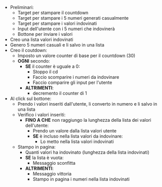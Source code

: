- Preliminari:
    - Target per stampare il countdown
    - Target per stampare i 5 numeri generati casualmente
    - Target per stampare i valori indovinati
    - Input dell'utente con i 5 numeri che indovinerà
    - Bottone per inviare i valori
- Creo una lista valori indovinati
- Genero 5 numeri casuali e li salvo in una lista
- Creo il coutdown:
    - Imposto un valore counter di base per il countdown (30)
    - **OGNI** secondo:
        - **SE** il counter è uguale a 0:
            - Stoppo il cd
            - Faccio scomparire i numeri da indovinare
            - Faccio comparire gli input per l'utente
        - **ALTRIMENTI**:
            - decremento il counter di 1
- Al click sul bottone:
    - Prendo i valori inseriti dall'utente, li converto in numero e li salvo in una lista
    - Verifico i valori inseriti:
        - **FINO A CHE** non raggiungo la lunghezza della lista dei valori dell'utente:
            - Prendo un valore dalla lista valori utente
            - **SE** è incluso nella lista valori da indovinare:
                - Lo metto nella lista valori indovinati
    - Stampo in pagina:
        - Quanti valori ha indovinato (lunghezza della lista indovinati)
        - **SE** la lista è vuota:
            - Messaggio sconfitta
        - **ALTRIMENTI**:
            - Messaggio vittoria
            - Stampo in pagina i numeri nella lista indovinati
